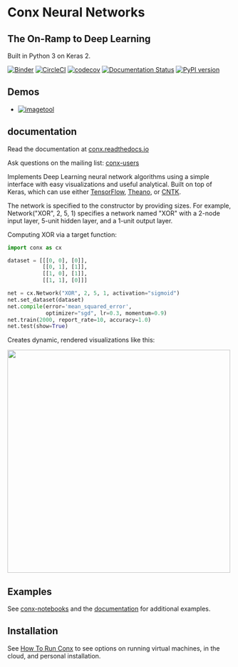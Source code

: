 # Conx Neural Networks

## The On-Ramp to Deep Learning

Built in Python 3 on Keras 2.

[![Binder](https://mybinder.org/badge.svg)](https://mybinder.org/v2/gh/Quantitative-Big-Imaging/conx/master?filepath=notebooks%2F00_Index.ipynb) [![CircleCI](https://circleci.com/gh/Calysto/conx/tree/master.svg?style=svg)](https://circleci.com/gh/Calysto/conx/tree/master) [![codecov](https://codecov.io/gh/Calysto/conx/branch/master/graph/badge.svg)](https://codecov.io/gh/Calysto/conx) [![Documentation Status](https://readthedocs.org/projects/conx/badge/?version=latest)](http://conx.readthedocs.io/en/latest/?badge=latest) [![PyPI version](https://badge.fury.io/py/conx.svg)](https://badge.fury.io/py/conx)


## Demos

 - [![imagetool](https://img.shields.io/badge/launch-UNET_Demo-yellow.svg)](http://mybinder.org/v2/gh/Quantitative-Big-Imaging/conx/master?urlpath=%2Fapps%2Fseg_notebooks%2FUNetDemo.ipynb)

## documentation

Read the documentation at [conx.readthedocs.io](http://conx.readthedocs.io/)

Ask questions on the mailing list: [conx-users](https://groups.google.com/forum/#!forum/conx-users)

Implements Deep Learning neural network algorithms using a simple interface with easy visualizations and useful analytical. Built on top of Keras, which can use either [TensorFlow](https://www.tensorflow.org/), [Theano](http://www.deeplearning.net/software/theano/), or [CNTK](https://www.cntk.ai/pythondocs/).

The network is specified to the constructor by providing sizes. For example, Network("XOR", 2, 5, 1) specifies a network named "XOR" with a 2-node input layer, 5-unit hidden layer, and a 1-unit output layer.

Computing XOR via a target function:

```python
import conx as cx

dataset = [[[0, 0], [0]],
           [[0, 1], [1]],
           [[1, 0], [1]],
           [[1, 1], [0]]]

net = cx.Network("XOR", 2, 5, 1, activation="sigmoid")
net.set_dataset(dataset)
net.compile(error='mean_squared_error',
            optimizer="sgd", lr=0.3, momentum=0.9)
net.train(2000, report_rate=10, accuracy=1.0)
net.test(show=True)
```

Creates dynamic, rendered visualizations like this:

<img src="https://raw.githubusercontent.com/Calysto/conx-notebooks/master/network.png" width="500"></img>

## Examples

See [conx-notebooks](https://github.com/Calysto/conx-notebooks/blob/master/00_Index.ipynb) and the [documentation](http://conx.readthedocs.io/en/latest/) for additional examples.

## Installation

See [How To Run Conx](https://github.com/Calysto/conx-notebooks/tree/master/HowToRun#how-to-run-conx)
to see options on running virtual machines, in the cloud, and personal
installation.
